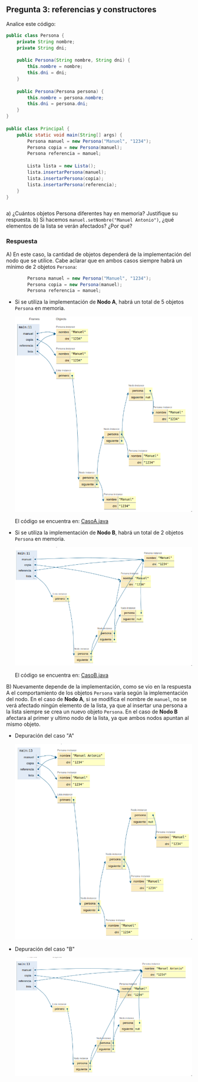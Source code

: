 ## Pregunta 3: referencias y constructores

Analice este código:

```java
public class Persona {
    private String nombre;
    private String dni;
    
    public Persona(String nombre, String dni) {
        this.nombre = nombre;
        this.dni = dni;
    }
    
    public Persona(Persona persona) {
        this.nombre = persona.nombre;
        this.dni = persona.dni;
    }
}

public class Principal {
    public static void main(String[] args) {
        Persona manuel = new Persona("Manuel", "1234");
        Persona copia = new Persona(manuel);
        Persona referencia = manuel;
        
        Lista lista = new Lista();
        lista.insertarPersona(manuel);
        lista.insertarPersona(copia);
        lista.insertarPersona(referencia);
    }
}
```

||
|-
a) ¿Cuántos objetos Persona diferentes hay en memoria? Justifique su respuesta.
b) Si hacemos `manuel.setNombre("Manuel Antonio")`, ¿qué elementos de la lista se verán afectados? ¿Por qué?

### Respuesta

A) En este caso, la cantidad de objetos dependerá de la implementación del nodo que se utilice. Cabe aclarar que en ambos casos siempre habrá un mínimo de 2 objetos `Persona`:

```java
        Persona manuel = new Persona("Manuel", "1234");
        Persona copia = new Persona(manuel);
        Persona referencia = manuel;
```

- Si se utiliza la implementación de **Nodo A**, habrá un total de 5 objetos `Persona` en memoria.

    <img src="../images/depuradorA.png"/>


  El código se encuentra en: [CasoA.java](./CasoA.java)

- Si se utiliza la implementación de **Nodo B**, habrá un total de 2 objetos `Persona` en memoria.

    <img src="../images/depuradorB.png"/>

  El código se encuentra en: [CasoB.java](./CasoB.java)

B) Nuevamente depende de la implementación, como se vio en la respuesta A el comportamiento de los objetos `Persona` varía según la implementación del nodo. En el caso de **Nodo A**, si se modifica el nombre de `manuel`, no se verá afectado ningún elemento de la lista, ya que al insertar una persona a la lista siempre se crea un nuevo objeto `Persona`. En el caso de **Nodo B** afectara al primer y ultimo nodo de la lista, ya que ambos nodos apuntan al mismo objeto.

- Depuración del caso "A"

    <img src="../images/depuradorB_casoA.png"/>

- Depuración del caso "B"

    <img src="../images/depuradorB_casoB.png"/>

